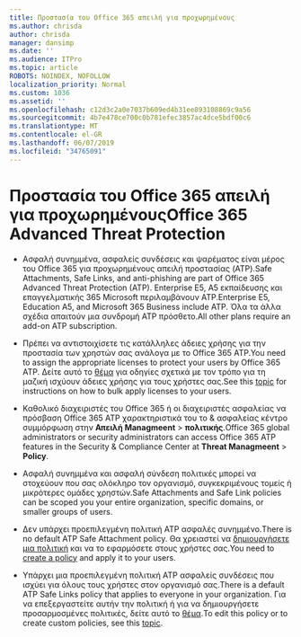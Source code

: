 ```yaml
---
title: Προστασία του Office 365 απειλή για προχωρημένους
ms.author: chrisda
author: chrisda
manager: dansimp
ms.date: ''
ms.audience: ITPro
ms.topic: article
ROBOTS: NOINDEX, NOFOLLOW
localization_priority: Normal
ms.custom: 1036
ms.assetid: ''
ms.openlocfilehash: c12d3c2a0e7037b609ed4b31ee893108869c9a56
ms.sourcegitcommit: 4b7e478ce700c0b781efec3857ac4dce5bdf00c6
ms.translationtype: MT
ms.contentlocale: el-GR
ms.lasthandoff: 06/07/2019
ms.locfileid: "34765091"
---
```

# <a name="office-365-advanced-threat-protection"></a><span data-ttu-id="2ffcd-102">Προστασία του Office 365 απειλή για προχωρημένους</span><span class="sxs-lookup"><span data-stu-id="2ffcd-102">Office 365 Advanced Threat Protection</span></span>

- <span data-ttu-id="2ffcd-103">Ασφαλή συνημμένα, ασφαλείς συνδέσεις και ψαρέματος είναι μέρος του Office 365 για προχωρημένους απειλή προστασίας (ATP).</span><span class="sxs-lookup"><span data-stu-id="2ffcd-103">Safe Attachments, Safe Links, and anti-phishing are part of Office 365 Advanced Threat Protection (ATP).</span></span> <span data-ttu-id="2ffcd-104">Enterprise E5, A5 εκπαίδευσης και επαγγελματικής 365 Microsoft περιλαμβάνουν ATP.</span><span class="sxs-lookup"><span data-stu-id="2ffcd-104">Enterprise E5, Education A5, and Microsoft 365 Business include ATP.</span></span> <span data-ttu-id="2ffcd-105">Όλα τα άλλα σχέδια απαιτούν μια συνδρομή ATP πρόσθετο.</span><span class="sxs-lookup"><span data-stu-id="2ffcd-105">All other plans require an add-on ATP subscription.</span></span>

- <span data-ttu-id="2ffcd-106">Πρέπει να αντιστοιχίσετε τις κατάλληλες άδειες χρήσης για την προστασία των χρηστών σας ανάλογα με το Office 365 ATP.</span><span class="sxs-lookup"><span data-stu-id="2ffcd-106">You need to assign the appropriate licenses to protect your users by Office 365 ATP.</span></span> <span data-ttu-id="2ffcd-107">Δείτε αυτό το [θέμα](https://docs.microsoft.com/office365/admin/subscriptions-and-billing/assign-licenses-to-users) για οδηγίες σχετικά με τον τρόπο για τη μαζική ισχύουν άδειες χρήσης για τους χρήστες σας.</span><span class="sxs-lookup"><span data-stu-id="2ffcd-107">See this [topic](https://docs.microsoft.com/office365/admin/subscriptions-and-billing/assign-licenses-to-users) for instructions on how to bulk apply licenses to your users.</span></span>

- <span data-ttu-id="2ffcd-108">Καθολικό διαχειριστές του Office 365 ή οι διαχειριστές ασφαλείας να πρόσβαση Office 365 ATP χαρακτηριστικά του το & ασφαλείας κέντρο συμμόρφωση στην **Απειλή Managmeent** \> **πολιτικής**.</span><span class="sxs-lookup"><span data-stu-id="2ffcd-108">Office 365 global administrators or security administrators can access Office 365 ATP features in the Security & Compliance Center at **Threat Managmeent** \> **Policy**.</span></span>

- <span data-ttu-id="2ffcd-109">Ασφαλή συνημμένα και ασφαλή σύνδεση πολιτικές μπορεί να στοχεύουν που σας ολόκληρο τον οργανισμό, συγκεκριμένους τομείς ή μικρότερες ομάδες χρηστών.</span><span class="sxs-lookup"><span data-stu-id="2ffcd-109">Safe Attachments and Safe Link policies can be scoped you your entire organization, specific domains, or smaller groups of users.</span></span>

- <span data-ttu-id="2ffcd-110">Δεν υπάρχει προεπιλεγμένη πολιτική ATP ασφαλές συνημμένο.</span><span class="sxs-lookup"><span data-stu-id="2ffcd-110">There is no default ATP Safe Attachment policy.</span></span> <span data-ttu-id="2ffcd-111">Θα χρειαστεί να [δημιουργήσετε μια πολιτική](https://docs.microsoft.com/office365/securitycompliance/set-up-atp-safe-attachments-policies) και να το εφαρμόσετε στους χρήστες σας.</span><span class="sxs-lookup"><span data-stu-id="2ffcd-111">You need to [create a policy](https://docs.microsoft.com/office365/securitycompliance/set-up-atp-safe-attachments-policies) and apply it to your users.</span></span>

- <span data-ttu-id="2ffcd-112">Υπάρχει μια προεπιλεγμένη πολιτική ATP ασφαλείς συνδέσεις που ισχύει για όλους τους χρήστες στον οργανισμό σας.</span><span class="sxs-lookup"><span data-stu-id="2ffcd-112">There is a default ATP Safe Links policy that applies to everyone in your organization.</span></span> <span data-ttu-id="2ffcd-113">Για να επεξεργαστείτε αυτήν την πολιτική ή για να δημιουργήσετε προσαρμοσμένες πολιτικές, δείτε αυτό το [θέμα](https://docs.microsoft.com/office365/securitycompliance/set-up-atp-safe-links-policies).</span><span class="sxs-lookup"><span data-stu-id="2ffcd-113">To edit this policy or to create custom policies, see this [topic](https://docs.microsoft.com/office365/securitycompliance/set-up-atp-safe-links-policies).</span></span>
